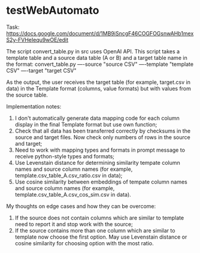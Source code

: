 # testWebAutomato
Task: https://docs.google.com/document/d/1MB9iSncgF46COGFOGsnwAHb1mexS2y-FVHeIequ9wOE/edit

The script convert_table.py in src uses OpenAI API.
This script takes a template table and a source data table (A or B) and a target table name in the format:
convert_table.py —-source "source CSV" —-template "template CSV" —-target "target CSV"

As the output, the user receives the target table (for example, target.csv in data) in the Template format (columns, value formats) but with values from the source table.

Implementation notes:
1) I don't automatically generate data mapping code for each column display in the final Template format but use own function;
2) Check that all data has been transferred correctly by checksums in the source and target files. Now check only numbers of rows in the source and target;
3) Need to work with mapping types and formats in prompt message to receive python-style types and formats;
4) Use Levenstain distance for determining similarity tempate column names and source column names (for example, template.csv_table_A.csv_ratio.csv in data);
5) Use cosine similarity between embeddings of tempate column names and source column names (for example, template.csv_table_A.csv_cos_sim.csv in data).

My thoughts on edge cases and how they can be overcome:
1) If the source does not contain columns which are similar to template need to report it and stop work with the source;
2) If the source contains more than one column which are similar to template now choose the first option. May use Levenstain distance or cosine similarity for choosing option with the most ratio.
